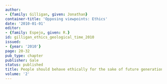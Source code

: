 ```yaml
---
author:
- {family: Gilligan, given: Jonathan}
container-title: 'Opposing viewpoints: Ethics'
date: '2010-01-01'
editor:
- {family: Espejo, given: R.}
id: gilligan_ethics_geological_time_2010
issued:
- {year: '2010'}
page: 20-32
pub_type: chapter
publisher: Gale
status: published
title: People should behave ethically for the sake of future generations
volume: '2'
---
```

